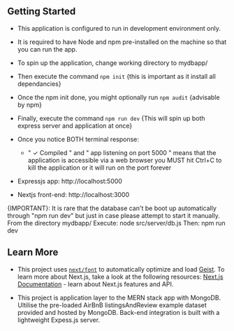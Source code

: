 ## Getting Started

- This application is configured to run in development environment only.
- It is required to have Node and npm pre-installed on the machine so that you can run the app.

- To spin up the application, change working directory to mydbapp/
- Then execute the command `npm init` {this is important as it install all dependancies}
- Once the npm init done, you might optionally run `npm audit` {advisable by npm}
- Finally, execute the command `npm run dev` {This will spin up both express server and application at once}
- Once you notice BOTH terminal response:

  - " ✓ Compiled " and " app listening on port 5000 "
    means that the application is accessible via a web browser
    you MUST hit Ctrl+C to kill the application or it will run on the port forever

- Expressjs app: http://localhost:5000
- Nextjs front-end: http://localhost:3000

{IMPORTANT}: It is rare that the database can't be boot up automatically through "npm run dev"
but just in case please attempt to start it manually.
From the directory mydbapp/
Execute: node src/server/db.js
Then: npm run dev



## Learn More
- This project uses [`next/font`](https://nextjs.org/docs/app/building-your-application/optimizing/fonts) to automatically optimize and load [Geist](https://vercel.com/font).
To learn more about Next.js, take a look at the following resources: [Next.js Documentation](https://nextjs.org/docs) - learn about Next.js features and API.

- This project is application layer to the MERN stack app with MongoDB. Ultilise the pre-loaded AirBnB listingsAndReview example dataset provided and hosted by MongoDB. Back-end integration is built with a lightweight Expess.js server.


